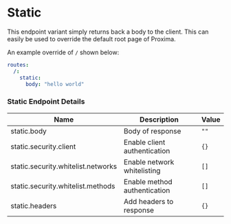 # Static

This endpoint variant simply returns back a body to the client. This can easily be used to override the default root page of Proxima. 

An example override of `/` shown below:

```yaml
routes:
  /:
    static:
      body: "hello world"
```

### Static Endpoint Details

| Name                                        | Description                                         | Value      |
|-------------------------------------------- | --------------------------------------------------- | ---------- |
| static.body                                  | Body of response                                    | `""`       |
| static.security.client                       | Enable client authentication                        | `{}`       |
| static.security.whitelist.networks           | Enable network whitelisting                         | `[]`       |
| static.security.whitelist.methods            | Enable method authentication                        | `[]`       |
| static.headers                               | Add headers to response                             | `{}`       |
